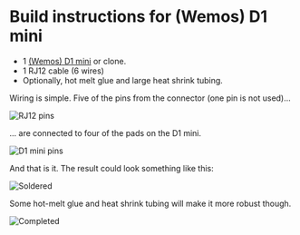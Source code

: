 # Build instructions for (Wemos) D1 mini

- 1 [(Wemos) D1 mini](https://www.wemos.cc/en/latest/d1/d1_mini.html) or clone.
- 1 RJ12 cable (6 wires)
- Optionally, hot melt glue and large heat shrink tubing.

Wiring is simple. Five of the pins from the connector (one pin is not used)...

![RJ12 pins](../images/RJ12-pins.png)

... are connected to four of the pads on the D1 mini.

![D1 mini pins](../images/D1mini-pins.png)

And that is it. The result could look something like this:

![Soldered](../images/soldered.png)

Some hot-melt glue and heat shrink tubing will make it more robust though.

![Completed](../images/completed.png)
